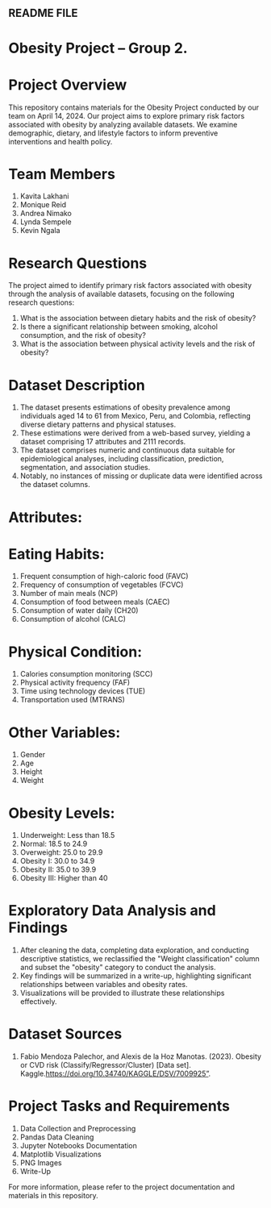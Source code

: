 ## README FILE
# Obesity Project – Group 2.
# Project Overview

This repository contains materials for the Obesity Project conducted by our team on April 14, 2024. Our project aims to explore primary risk factors associated with obesity by analyzing available datasets. We examine demographic, dietary, and lifestyle factors to inform preventive interventions and health policy.
# Team Members
  1.	Kavita Lakhani
  2.	Monique Reid
  3.	Andrea Nimako
  4.	Lynda Sempele
  5.	Kevin Ngala

# Research Questions
The project aimed to identify primary risk factors associated with obesity through the analysis of available datasets, focusing on the following research questions:
  1.	What is the association between dietary habits and the risk of obesity?
  2.	Is there a significant relationship between smoking, alcohol consumption, and the risk of obesity?
  3.	What is the association between physical activity levels and the risk of obesity?

# Dataset Description
  1.	The dataset presents estimations of obesity prevalence among individuals aged 14 to 61 from Mexico, Peru, and Colombia, reflecting diverse dietary patterns and physical statuses. 
  2.	These estimations were derived from a web-based survey, yielding a dataset comprising 17 attributes and 2111 records. 
  3.	The dataset comprises numeric and continuous data suitable for epidemiological analyses, including classification, prediction, segmentation, and association studies. 
  4.	Notably, no instances of missing or duplicate data were identified across the dataset columns.

# Attributes:
# Eating Habits:
  1.	Frequent consumption of high-caloric food (FAVC)
  2.	Frequency of consumption of vegetables (FCVC)
  3.	Number of main meals (NCP)
  4.	Consumption of food between meals (CAEC)
  5.	Consumption of water daily (CH20)
  6.	Consumption of alcohol (CALC)

# Physical Condition:
  1.	Calories consumption monitoring (SCC)
  2.	Physical activity frequency (FAF)
  3.	Time using technology devices (TUE)
  4.	Transportation used (MTRANS)

# Other Variables:
  1.	Gender
  2.	Age
  3.	Height
  4.	Weight

# Obesity Levels:
  1.	Underweight: Less than 18.5
  2.	Normal: 18.5 to 24.9
  3.	Overweight: 25.0 to 29.9
  4.	Obesity I: 30.0 to 34.9
  5.	Obesity II: 35.0 to 39.9
  6.	Obesity III: Higher than 40

# Exploratory Data Analysis and Findings
  1.	After cleaning the data, completing data exploration, and conducting descriptive statistics, we reclassified the "Weight classification" column and subset the "obesity" category to conduct the analysis. 
  2.	Key findings will be summarized in a write-up, highlighting significant relationships between variables and obesity rates. 
  3.	Visualizations will be provided to illustrate these relationships effectively.

# Dataset Sources
1.	Fabio Mendoza Palechor, and Alexis de la Hoz Manotas. (2023). Obesity or CVD risk (Classify/Regressor/Cluster) [Data set]. Kaggle.https://doi.org/10.34740/KAGGLE/DSV/7009925”.

# Project Tasks and Requirements
  1.	Data Collection and Preprocessing
  2.	Pandas Data Cleaning
  3.	Jupyter Notebooks Documentation
  4.	Matplotlib Visualizations
  5.	PNG Images
  6.	Write-Up

For more information, please refer to the project documentation and materials in this repository.

